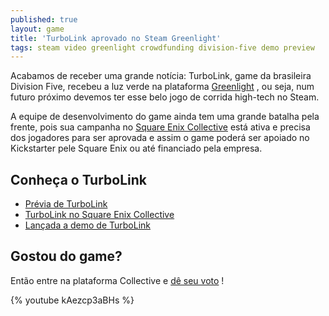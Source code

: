 ```yaml
---
published: true
layout: game
title: 'TurboLink aprovado no Steam Greenlight'
tags: steam video greenlight crowdfunding division-five demo preview
---
```

Acabamos de receber uma grande notícia: TurboLink, game da brasileira Division Five, recebeu a luz verde na plataforma <a href="http://steamcommunity.com/sharedfiles/filedetails/?id=429961096" target="_blank">Greenlight</a>
, ou seja, num futuro próximo devemos ter esse belo jogo de corrida high-tech no Steam.

A equipe de desenvolvimento do game ainda tem uma grande batalha pela frente, pois sua campanha no <a href="{{ site.baseurl }}/2015/04/14/turbolink-no-square-enix-collective/" target="_blank">Square Enix Collective</a>
 está ativa e precisa dos jogadores para ser aprovada e assim o game poderá ser apoiado no Kickstarter pele Square Enix ou até financiado pela empresa.
## Conheça o TurboLink
<ul>
	<li><a href="{{ site.baseurl }}/2015/04/03/previa-de-turbolink/">Prévia de TurboLink</a>
</li>
	<li><a href="{{ site.baseurl }}/2015/04/14/turbolink-no-square-enix-collective/">TurboLink no Square Enix Collective</a>
</li>
	<li><a href="{{ site.baseurl }}/2015/04/23/lancado-a-demo-de-turbolink/">Lançada a demo de TurboLink</a>
</li>
</ul>

## Gostou do game?
Então entre na plataforma Collective e <a href="http://collective.square-enix.com/projects/106/turbolink" target="_blank">dê seu voto</a>
!

{% youtube kAezcp3aBHs %}